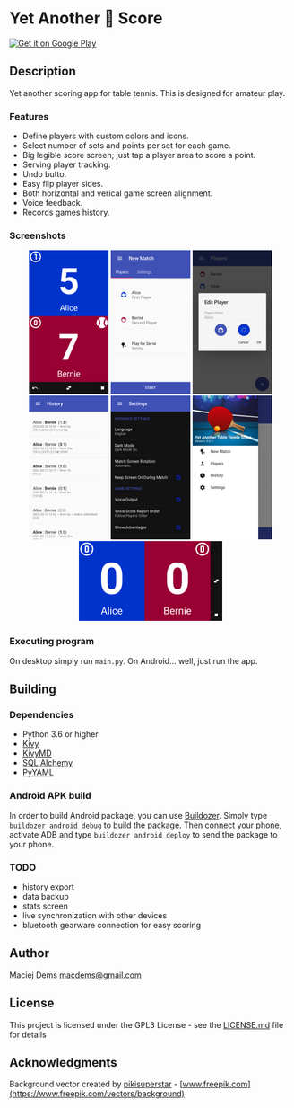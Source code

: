 # Yet Another 🏓 Score

[<img alt='Get it on Google Play' height='80px' src='https://play.google.com/intl/en_us/badges/static/images/badges/en_badge_web_generic.png'/>](https://play.google.com/store/apps/details?id=com.macdems.tabletennisscore)

## Description

<!-- <p style="text-align: center">
<img src="img/screenshot.png" height="256dp"/>
</p> -->

Yet another scoring app for table tennis. This is designed for amateur play.

### Features

* Define players with custom colors and icons.
* Select number of sets and points per set for each game.
* Big legible score screen; just tap a player area to score a point.
* Serving player tracking.
* Undo butto.
* Easy flip player sides.
* Both horizontal and verical game screen alignment.
* Voice feedback.
* Records games history.


### Screenshots

<p style="text-align: center">
<img src="images/screenshot1.png" height="256dp"/>
<img src="images/screenshot2.png" height="256dp"/>
<img src="images/screenshot4.png" height="256dp"/>
<img src="images/screenshot5.png" height="256dp"/>
<img src="images/screenshot6.png" height="256dp"/>
<img src="images/screenshot7.png" height="256dp"/>
<img src="images/screenshot8.png" width="256dp"/>

</p>


### Executing program

On desktop simply run `main.py`. On Android... well, just run the app.


## Building

### Dependencies

* Python 3.6 or higher
* [Kivy](https://kivy.org)
* [KivyMD](https://github.com/kivymd/KivyMD)
* [SQL Alchemy](https://sqlalchemy.org/)
* [PyYAML](https://pypi.org/project/PyYAML/)

### Android APK build

In order to build Android package, you can use [Buildozer](https://github.com/kivy/buildozer). Simply type
`buildozer android debug` to build the package. Then connect your phone, activate ADB and type `buildozer android deploy`
to send the package to your phone.

### TODO

* history export
* data backup
* stats screen
* live synchronization with other devices
* bluetooth gearware connection for easy scoring



## Author

Maciej Dems <macdems@gmail.com>


## License

This project is licensed under the GPL3 License - see the [LICENSE.md](LICENSE.md) file for details


## Acknowledgments

Background vector created by [pikisuperstar](https://www.freepik.com/pikisuperstar) - [www.freepik.com](https://www.freepik.com/vectors/background)
